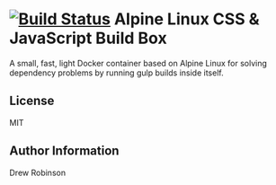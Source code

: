 [![Build Status](https://travis-ci.org/ocean/alpine-build-box.svg)](https://travis-ci.org/ocean/alpine-build-box)
Alpine Linux CSS & JavaScript Build Box
========

A small, fast, light Docker container based on Alpine Linux for solving dependency problems by running gulp builds inside itself.

<!-- Requirements
------------

This role requires Debian/CentOs system

Role Variables
--------------

- nginx:
  -  document_root: /usr/share/nginx/html/
  -  php_engine: fpm
  -  port: 80
  -  workers: 4
  

Dependencies
------------

None

Example Playbook
-------------------------

    - hosts: web-servers
      roles:
         - { role: weldpua2008.ansible-nginx, nginx.document_root: /var/www/html/, nginx.php_engine: fpm, nginx.port: 80, nginx.workers: 4 }

Tasks
-----

  - Install [nginx](http://nginx.org/)
  - Setup minimal settings using nginx.conf and defaut enabled website
  - Enable PHP-FPM
 -->

License
-------

MIT

Author Information
------------------

Drew Robinson
